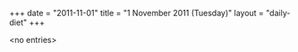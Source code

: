 +++
date = "2011-11-01"
title = "1 November 2011 (Tuesday)"
layout = "daily-diet"
+++

<p>&lt;no entries&gt;</p>